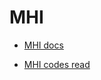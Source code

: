 MHI
====



- [MHI docs](https://www.kernel.org/doc/html/latest/mhi/mhi.html)

- [MHI codes read](https://android.googlesource.com/kernel/msm.git/+/refs/heads/android-msm-bonito-4.9-android11-qpr1/drivers/platform/msm/mhi_dev/mhi.h)



